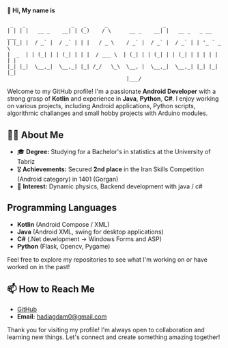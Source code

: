 #### 👋 Hi, My name is 

```
 _   _               _   _      _                  _                     
| | | |   __ _    __| | (_)    / \      __ _    __| |   __ _   _ __ ___  
| |_| |  / _` |  / _` | | |   / _ \    / _` |  / _` |  / _` | | '_ ` _ \ 
|  _  | | (_| | | (_| | | |  / ___ \  | (_| | | (_| | | (_| | | | | | | |
|_| |_|  \__,_|  \__,_| |_| /_/   \_\  \__, |  \__,_|  \__,_| |_| |_| |_|
                                       |___/                             
```

Welcome to my GitHub profile! I'm a passionate **Android Developer** with a strong grasp of **Kotlin** and experience in **Java**, **Python**, **C#**. I enjoy working on various projects, including Android applications, Python scripts, algorithmic challanges and small hobby projects with Arduino modules.

## 🧑‍💻 About Me

- 🎓 **Degree:** Studying for a Bachelor's in statistics at the University of Tabriz
- 🎖️ **Achievements:** Secured **2nd place** in the Iran Skills Competition (Android category) in 1401 (Gorgan)
- 🔭 **Interest:** Dynamic physics, Backend development with java / c#

## **Programming Languages**
- **Kotlin** (Android Compose / XML)
- **Java** (Android XML, swing for desktop applications)
- **C#** (.Net development -> Windows Forms and ASP)
- **Python** (Flask, Opencv, Pygame) 

Feel free to explore my repositories to see what I'm working on or have worked on in the past!

## 📫 How to Reach Me

- [GitHub](https://github.com/HadiAgdam)
- **Email:** [hadiagdam0@gmail.com](mailto:hadiagdam0@gmail.com)

Thank you for visiting my profile! I'm always open to collaboration and learning new things. Let's connect and create something amazing together!

